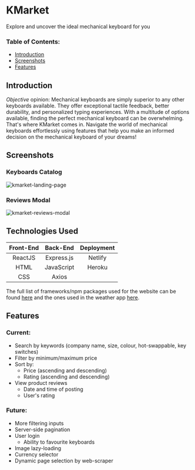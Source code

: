# KMarket
Explore and uncover the ideal mechanical keyboard for you

### Table of Contents:
* [Introduction](https://github.com/Wazotik/keyboard-market/edit/main/README.md#introduction)
* [Screenshots](https://github.com/Ghazalmir/React-and-Express-Guide#-technologies-used)
* [Features](https://github.com/Ghazalmir/React-and-Express-Guide#-credits-and-references)

## Introduction
_Objective_ opinion: Mechanical keyboards are simply superior to any other keyboards available. They offer exceptional tactile feedback, better durability, and personalized typing experiences. With a multitude of options available, finding the perfect mechanical keyboard can be overwhelming. That's where KMarket comes in. Navigate the world of mechanical keyboards effortlessly using features that help you make an informed decision on the mechanical keyboard of your dreams!

## Screenshots
### Keyboards Catalog
![kmarket-landing-page](https://github.com/Wazotik/keyboard-market/assets/61949418/9bab3dc3-2450-4f0b-b02a-26011b2c4e6f)

### Reviews Modal
![kmarket-reviews-modal](https://github.com/Wazotik/keyboard-market/assets/61949418/9e71b2ad-e6fa-42bf-817e-32220f3efba9)


## Technologies Used

| Front-End  | Back-End | Deployment | 
| :-------------: | :-------------: | :-------------: |
| ReactJS | Express.js | Netlify | 
| HTML | JavaScript | Heroku |
| CSS | Axios | 

The full list of frameworks/npm packages used for the website can be found [here](https://github.com/Ghazalmir/React-and-Express-Guide/blob/main/package.json) and the ones used in the weather app [here](https://github.com/Ghazalmir/React-and-Express-Guide/blob/main/weather-app-backend/package.json).

## Features
### Current:
* Search by keywords (company name, size, colour, hot-swappable, key switches)
* Filter by minimum/maximum price
* Sort by:
  * Price (ascending and descending)
  * Rating (ascending and descending)
* View product reviews
  * Date and time of posting
  * User's rating
 
### Future:
* More filtering inputs
* Server-side pagination
* User login
  * Ability to favourite keyboards
* Image lazy-loading
* Currency selector
* Dynamic page selection by web-scraper


